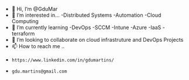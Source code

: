 - 👋 Hi, I’m @GduMar
- 👀 I’m interested in...
      -Distributed Systems 
      -Automation
      -Cloud Computing
- 🌱 I’m currently learning 
      -DevOps
      -SCCM
      -Intune
      -Azure
      -IaaS - terraform
- 💞️ I’m looking to collaborate on cloud infrastruture and DevOps Projects
- 📫 How to reach me ..
-     https://www.linkedin.com/in/gdumartins/
-     gdu.martins@gmail.com

<!---
GduMar/GduMar is a ✨ special ✨ repository because its `README.md` (this file) appears on your GitHub profile.
You can click the Preview link to take a look at your changes.
--->
